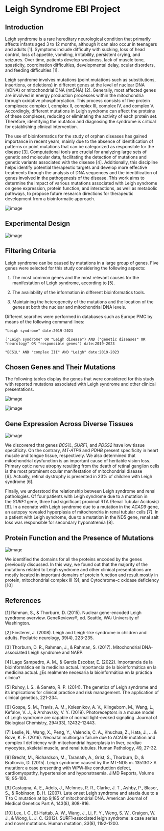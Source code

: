 # Leigh Syndrome EBI Project

## Introduction

Leigh syndrome is a rare hereditary neurological condition that primarily affects infants aged 3 to 12 months, although it can also occur in teenagers and adults [1]. Symptoms include difficulty with sucking, loss of head control, loss of appetite, vomiting, irritability, persistent crying, and seizures. Over time, patients develop weakness, lack of muscle tone, spasticity, coordination difficulties, developmental delay, ocular disorders, and feeding difficulties [1].

Leigh syndrome involves mutations (point mutations such as substitutions, insertions, or deletions) in different genes at the level of nuclear DNA (nDNA) or mitochondrial DNA (mtDNA) [2]. Generally, most affected genes are involved in energy production processes within the mitochondria through oxidative phosphorylation. This process consists of five protein complexes: complex I, complex II, complex III, complex IV, and complex V. Accordingly, different mutations in Leigh syndrome can affect the proteins of these complexes, reducing or eliminating the activity of each protein set. Therefore, identifying the mutation and diagnosing the syndrome is critical for establishing clinical intervention.

The use of bioinformatics for the study of orphan diseases has gained importance in recent years, mainly due to the absence of identification of patterns or point mutations that can be categorized as responsible for the disease [3]. Computational tools are crucial for analyzing large sets of genetic and molecular data, facilitating the detection of mutations and genetic variants associated with the disease [4]. Additionally, this discipline helps identify potential therapeutic targets and develop more effective treatments through the analysis of DNA sequences and the identification of genes involved in the pathogenesis of the disease. This work aims to determine the impact of various mutations associated with Leigh syndrome on gene expression, protein function, and interactions, as well as metabolic pathways, to propose future research directions for therapeutic development from a bioinformatic approach.

![image](https://github.com/naparicioc/Leigh_Syndrome_EBI/assets/85712714/2769b04b-eb66-4a63-9409-a068165cbd3f)

## Experimental Design

![image](https://github.com/naparicioc/Leigh_Syndrome_EBI/assets/85712714/9a18450e-ad6b-498e-ace6-1d56a49f0f04)

## Filtering Criteria

Leigh syndrome can be caused by mutations in a large group of genes. Five genes were selected for this study considering the following aspects:

1. The most common genes and the most relevant causes for the manifestation of Leigh syndrome, according to [5].

2. The availability of the information in different bioinformatics tools.

3. Maintaining the heterogeneity of the mutations and the location of the genes at both the nuclear and mitochondrial DNA levels.

Different searches were performed in databases such as Europe PMC by means of the following command lines:

```
"Leigh syndrome" date:2019-2023
```

```
("Leigh syndrome" OR "Leigh disease") AND ("genetic diseases" OR "neurology" OR "responsible genes") date:2019-2023
```

```
"BCS1L" AND "complex III" AND "Leigh" date:2019-2023
```

## Chosen Genes and Their Mutations

The following tables display the genes that were considered for this study with reported mutations associated with Leigh syndrome and other clinical presentations.

![image](https://github.com/naparicioc/Leigh_Syndrome_EBI/assets/85712714/80b460fe-18b5-42af-9bf8-9af4245d314a)

![image](https://github.com/naparicioc/Leigh_Syndrome_EBI/assets/85712714/4cfb80bf-839c-4b84-9117-4e29cf72b657)

## Gene Expression Across Diverse Tissues

![image](https://github.com/naparicioc/Leigh_Syndrome_EBI/assets/85712714/44c91c14-936b-4ffb-ad0d-16f9d1ff307d)

We discovered that genes *BCS1L*, *SURF1*, and *PDSS2* have low tissue specificity. On the contrary, *MT-ATP6* and *PDHB* present specificity in heart muscle and tongue tissue, respectively. We also determined that mitochondrial dysfunction is an important cause of heritable vision loss. Primary optic nerve atrophy resulting from the death of retinal ganglion cells is the most prominent ocular manifestation of mitochondrial disease [6]. Actually, retinal dystrophy is presented in 23% of children with Leigh syndrome [6]. 

Finally, we understood the relationship between Leigh syndrome and renal pathologies. Of four patients with Leigh syndrome due to a mutation in the *SURF1* gene, three had significant proximal RTA (Renal Tubular Acidosis) [6]. In a neonate with Leigh syndrome due to a mutation in the *ACAD9* gene, an autopsy revealed hyperplasia of mitochondria in renal tubular cells [7]. In a patient with Leigh syndrome, due to a mutation in the ND5 gene, renal salt loss was responsible for secondary hyponatremia [8].

## Protein Function and the Presence of Mutations

![image](https://github.com/naparicioc/Leigh_Syndrome_EBI/assets/85712714/e8f949e5-1fa8-4b40-b350-0c1ab0fcdef7)

We identified the domains for all the proteins encoded by the genes previously discussed. In this way, we found out that the majority of the mutations related to Leigh syndrome and other clinical presentations are mostly located in important domains of protein function and result mostly in protein, mitochondrial complex III [9], and Cytochrome-c oxidase deficiency [10]

## References 

[1] Rahman, S., & Thorburn, D. (2015). Nuclear gene-encoded Leigh syndrome overview. GeneReviews®, ed. Seattle, WA: University of Washington.

[2] Finsterer, J. (2008). Leigh and Leigh-like syndrome in children and adults. Pediatric neurology, 39(4), 223-235. 

[3] Thorburn, D. R., Rahman, J., & Rahman, S. (2017). Mitochondrial DNA-associated Leigh syndrome and NARP.

[4] Lago Sampedro, A. M., & García Escobar, E. (2022). Importancia de la bioinformática en la medicina actual. Importancia de la bioinformática en la medicina actual. ¿Es realmente necesaria la bioinformática en la práctica clínica?

[5] Ruhoy, I. S., & Saneto, R. P. (2014). The genetics of Leigh syndrome and its implications for clinical practice and risk management. The application of clinical genetics, 221-234.

[6] Gospe, S. M., Travis, A. M., Kolesnikov, A. V., Klingeborn, M., Wang, L., Kefalov, V. J., & Arshavsky, V. Y. (2019). Photoreceptors in a mouse model of Leigh syndrome are capable of normal light-evoked signaling. Journal of Biological Chemistry, 294(33), 12432-12443.

[7] Leslie, N., Wang, X., Peng, Y., Valencia, C. A., Khuchua, Z., Hata, J., ... & Bove, K. E. (2016). Neonatal multiorgan failure due to ACAD9 mutation and complex I deficiency with mitochondrial hyperplasia in liver, cardiac myocytes, skeletal muscle, and renal tubules. Human Pathology, 49, 27-32.

[8] Brecht, M., Richardson, M., Taranath, A., Grist, S., Thorburn, D., & Bratkovic, D. (2015). Leigh syndrome caused by the MT-ND5 m. 13513G> A mutation: a case presenting with WPW-like conduction defect, cardiomyopathy, hypertension and hyponatraemia. JIMD Reports, Volume 19, 95-100.

[9] Castagna, A. E., Addis, J., McInnes, R. R., Clarke, J. T., Ashby, P., Blaser, S., & Robinson, B. H. (2007). Late onset Leigh syndrome and ataxia due to a T to C mutation at bp 9,185 of mitochondrial DNA. American Journal of Medical Genetics Part A, 143(8), 808-816.

[10] Lee, I. C., El‐Hattab, A. W., Wang, J., Li, F. Y., Weng, S. W., Craigen, W. J., & Wong, L. J. C. (2012). SURF1‐associated leigh syndrome: a case series and novel mutations. Human mutation, 33(8), 1192-1200.
